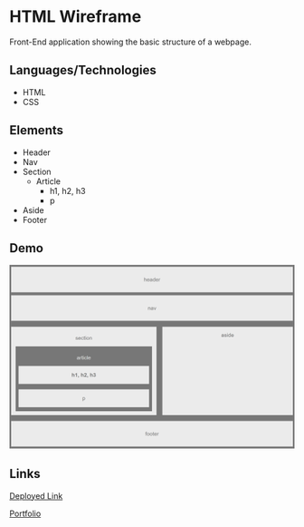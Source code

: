 # HTML Wireframe
Front-End application showing the basic structure of a webpage.

## Languages/Technologies
* HTML
* CSS

## Elements
- Header
- Nav
- Section
    - Article
        - h1, h2, h3
        - p
- Aside
- Footer

## Demo
![Demo Img](demoScreenshot.png)

## Links
[Deployed Link](https://lmboyle.github.io/HW-Wireframe/)

[Portfolio](https://lmboyle.github.io/)